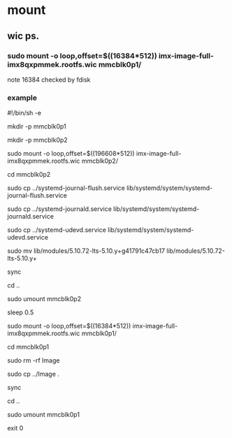 # mount
## wic ps. 
### sudo mount -o loop,offset=$((16384*512)) imx-image-full-imx8qxpmmek.rootfs.wic mmcblk0p1/
note 16384 checked by fdisk

### example
#!/bin/sh -e

mkdir -p mmcblk0p1

mkdir -p mmcblk0p2

sudo mount -o loop,offset=$((196608*512)) imx-image-full-imx8qxpmmek.rootfs.wic mmcblk0p2/

cd mmcblk0p2

sudo cp ../systemd-journal-flush.service lib/systemd/system/systemd-journal-flush.service

sudo cp ../systemd-journald.service lib/systemd/system/systemd-journald.service

sudo cp ../systemd-udevd.service lib/systemd/system/systemd-udevd.service

sudo mv lib/modules/5.10.72-lts-5.10.y+g41791c47cb17 lib/modules/5.10.72-lts-5.10.y+

sync

cd ..

sudo umount mmcblk0p2

sleep 0.5

sudo mount -o loop,offset=$((16384*512)) imx-image-full-imx8qxpmmek.rootfs.wic mmcblk0p1/

cd mmcblk0p1

sudo rm -rf Image

sudo cp ../Image .

sync

cd ..

sudo umount mmcblk0p1

exit 0

